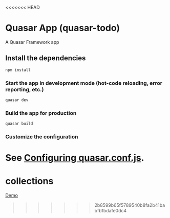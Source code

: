 <<<<<<< HEAD
# Quasar App (quasar-todo)

A Quasar Framework app

## Install the dependencies
```bash
npm install
```

### Start the app in development mode (hot-code reloading, error reporting, etc.)
```bash
quasar dev
```


### Build the app for production
```bash
quasar build
```

### Customize the configuration
See [Configuring quasar.conf.js](https://quasar.dev/quasar-cli/quasar-conf-js).
=======
# collections
<a href="https://diskret-tuzilmalari.netlify.app/" > Demo  </a>
>>>>>>> 2b8599b65f5789540b8fa2b41babfb1bdafe0dc4
